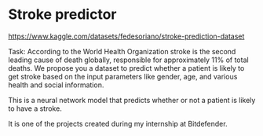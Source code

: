 # Stroke predictor

https://www.kaggle.com/datasets/fedesoriano/stroke-prediction-dataset

Task: According to the World Health Organization stroke is the second leading
cause of death globally, responsible for approximately 11% of total deaths. We
propose you a dataset to predict whether a patient is likely to get stroke based on
the input parameters like gender, age, and various health and social information.

This is a neural network model that predicts whether or not a patient is likely to have a stroke.

It is one of the projects created during my internship at Bitdefender.

